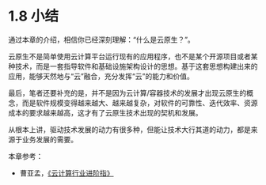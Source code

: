 # 1.8 小结

通过本章的介绍，相信你已经深刻理解：“什么是云原生？”。

云原生不是简单使用云计算平台运行现有的应用程序，也不是某个开源项目或者某种技术，而是一套指导软件和基础设施架构设计的思想。基于这套思想构建出来的应用，能够天然地与“云”融合，充分发挥“云”的能力和价值。

最后，笔者还要补充的是，并不是因为云计算/容器技术的发展才出现云原生的概念，而是软件规模变得越来越大、越来越复杂，对软件的可靠性、迭代效率、资源成本的要求越来越高，这才有了云原生技术出现的契机和发展。

从根本上讲，驱动技术发展的动力有很多种，但能让技术大行其道的动力，都是来源于业务发展的需要。


本章参考：

- 曹亚孟，[《云计算行业进阶指》](https://book.douban.com/subject/36896561/)
